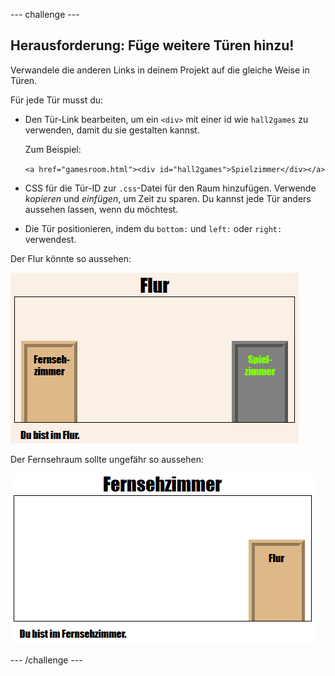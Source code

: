 \--- challenge \---

## Herausforderung: Füge weitere Türen hinzu!

Verwandele die anderen Links in deinem Projekt auf die gleiche Weise in Türen.

Für jede Tür musst du:

+ Den Tür-Link bearbeiten, um ein `<div>` mit einer id wie `hall2games` zu verwenden, damit du sie gestalten kannst.
    
    Zum Beispiel:
    
    `<a href="gamesroom.html"><div id="hall2games">Spielzimmer</div></a>`

+ CSS für die Tür-ID zur `.css`-Datei für den Raum hinzufügen. Verwende *kopieren* und *einfügen*, um Zeit zu sparen. Du kannst jede Tür anders aussehen lassen, wenn du möchtest.

+ Die Tür positionieren, indem du `bottom:` und `left:` oder `right:` verwendest.

Der Flur könnte so aussehen:

![Screenshot](images/rooms-hall-doors.png)

Der Fernsehraum sollte ungefähr so aussehen:

![Screenshot](images/rooms-tvroom-door.png)

\--- /challenge \---